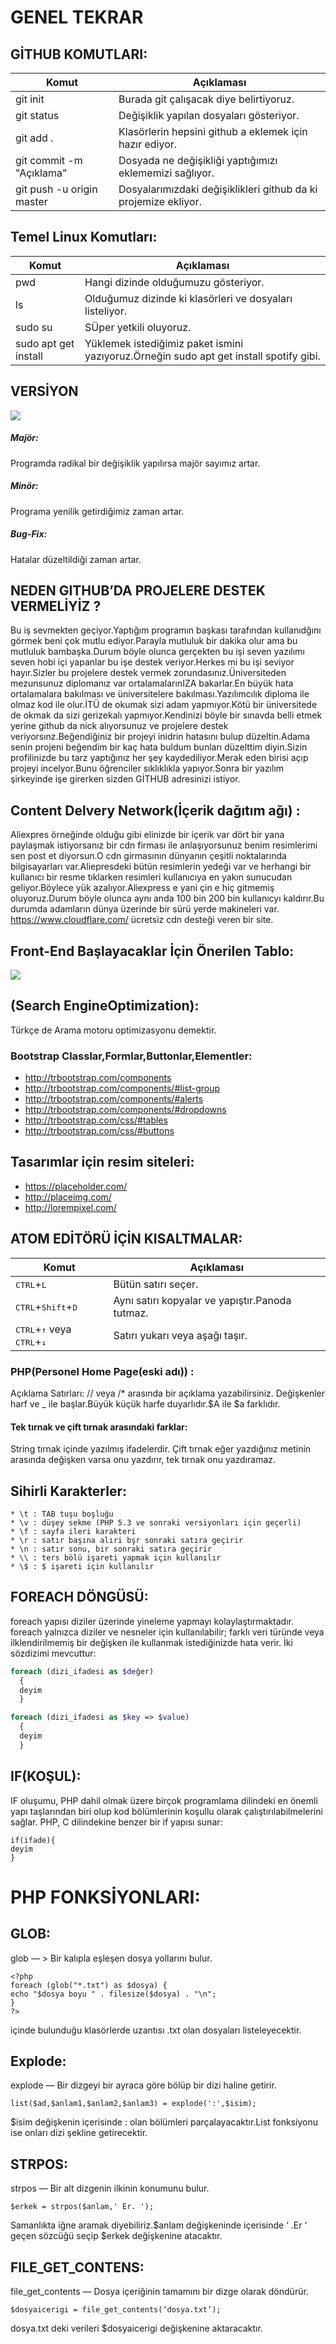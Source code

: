 # GENEL TEKRAR

## GİTHUB KOMUTLARI:

Komut | Açıklaması
------------ | -------------
git init | Burada git çalışacak diye belirtiyoruz.
git status | Değişiklik yapılan dosyaları gösteriyor.
git add .  | Klasörlerin hepsini github a eklemek için hazır ediyor.
git commit -m "Açıklama" | Dosyada ne değişikliği yaptığımızı eklememizi sağlıyor.
git push -u origin master | Dosyalarımızdaki değişiklikleri github da ki projemize ekliyor.

## Temel Linux Komutları:
Komut | Açıklaması
------------ | -------------
pwd  | Hangi dizinde  olduğumuzu gösteriyor.
ls  | Olduğumuz dizinde ki klasörleri ve dosyaları listeliyor.
sudo su  | SÜper yetkili oluyoruz.
sudo apt get install   | Yüklemek istediğimiz paket ismini yazıyoruz.Örneğin sudo apt get install spotify gibi.

## VERSİYON

![](image/versiyon.jpg)
##### Majör:
Programda radikal bir değişiklik yapılırsa majör sayımız artar.
##### Minör:
Programa yenilik getirdiğimiz zaman artar.
##### Bug-Fix:
 Hatalar düzeltildiği zaman artar.


## NEDEN GITHUB’DA PROJELERE DESTEK VERMELİYİZ ?

Bu iş sevmekten geçiyor.Yaptığım programın başkası tarafından kullanıdğını görmek beni çok
mutlu ediyor.Parayla mutluluk bir dakika olur ama bu mutluluk bambaşka.Durum böyle olunca
gerçekten bu işi seven yazılımı seven hobi içi yapanlar bu işe destek veriyor.Herkes mi bu işi
seviyor hayır.Sizler bu projelere destek vermek zorundasınız.Üniversiteden mezunsunuz
diplomanız var ortalamalarınIZA bakarlar.En büyük hata ortalamalara bakılması ve üniversitelere
bakılması.Yazılımcılık diploma ile olmaz kod ile olur.İTÜ de okumak sizi adam yapmıyor.Kötü bir
üniversitede de okmak da sizi gerizekalı yapmıyor.Kendinizi böyle bir sınavda belli etmek yerine github da
nick alıyorsunuz ve projelere destek veriyorsınz.Beğendiğiniz bir projeyi inidrin hatasını bulup
düzeltin.Adama senin projeni beğendim bir kaç hata buldum bunları düzelttim diyin.Sizin profilinizde bu
tarz yaptığınız her şey kaydediliyor.Merak eden birisi açıp projeyi incelyor.Bunu öğrenciler
sıklıklıkla yapıyor.Sonra bir yazılım şirkeyinde işe girerken sizden GİTHUB adresinizi istiyor.

## Content Delvery Network(İçerik dağıtım ağı) :
Aliexpres örneğinde olduğu gibi elinizde bir
içerik var dört bir yana paylaşmak istiyorsanız bir cdn firması ile anlaşıyorsunuz benim resimlerimi
sen post et diyorsun.O cdn girmasının dünyanın çeşitli noktalarında bilgisayarları var.Aliepresdeki bütün resimlerin yedeği var ve herhangi bir kullanıcı bir resme tıklarken resimleri kullanıcıya en yakın sunucudan
geliyor.Böylece yük azalıyor.Aliexpress e yani çin e hiç gitmemiş oluyoruz.Durum böyle olunca
aynı anda 100 bin 200 bin kullanıcyı kaldırır.Bu durumda adamların dünya üzerinde bir sürü yerde
makineleri var.
https://www.cloudflare.com/ ücretsiz cdn desteği veren bir site.


## Front-End Başlayacaklar İçin Önerilen Tablo:

![](image/deneme.png)

## (Search EngineOptimization):

 Türkçe de Arama motoru optimizasyonu demektir.


### Bootstrap Classlar,Formlar,Buttonlar,Elementler:
* http://trbootstrap.com/components
* http://trbootstrap.com/components/#list-group
* http://trbootstrap.com/components/#alerts
* http://trbootstrap.com/components/#dropdowns
* http://trbootstrap.com/css/#tables
* http://trbootstrap.com/css/#buttons

## Tasarımlar için resim siteleri:

* https://placeholder.com/
* http://placeimg.com/
* http://lorempixel.com/

## ATOM EDİTÖRÜ İÇİN KISALTMALAR:

Komut | Açıklaması
------------ | -------------
<kbd>CTRL</kbd>+<kbd>L</kbd>| Bütün satırı seçer.
<kbd>CTRL</kbd>+<kbd>Shift</kbd>+<kbd>D</kbd> | Aynı satırı kopyalar ve yapıştır.Panoda tutmaz.
<kbd>CTRL</kbd>+<kbd>&uarr;</kbd>  veya <kbd>CTRL</kbd>+<kbd>&darr;</kbd>  |Satırı yukarı veya aşağı taşır.

### PHP(Personel Home Page(eski adı)) :

Açıklama Satırları:
 // veya /*    arasında bir açıklama yazabilirsiniz.
Değişkenler harf ve _ ile başlar.Büyük küçük harfe duyarlıdır.$A ile $a farklıdır.

#### Tek tırnak ve çift tırnak arasındaki farklar:
String tırnak içinde yazılmış ifadelerdir.
Çift tırnak eğer yazdığınız metinin arasında değişken varsa onu yazdırır, tek tırnak onu yazdıramaz.


## Sihirli Karakterler:
```
* \t : TAB tuşu boşluğu
* \v : düşey sekme (PHP 5.3 ve sonraki versiyonları için geçerli)
* \f : sayfa ileri karakteri
* \r : satır başına alıri bşr sonraki satıra geçirir
* \n : satır sonu, bir sonraki satıra geçirir
* \\ : ters bölü işareti yapmak için kullanılır
* \$ : $ işareti için kullanılır
```
## FOREACH DÖNGÜSÜ:

foreach yapısı diziler üzerinde yineleme yapmayı kolaylaştırmaktadır. foreach yalnızca diziler ve
nesneler için kullanılabilir; farklı veri türünde veya ilklendirilmemiş bir değişken ile kullanmak
istediğinizde hata verir. İki sözdizimi mevcuttur:
```php
foreach (dizi_ifadesi as $değer)
  {
  deyim
  }
```
````php
foreach (dizi_ifadesi as $key => $value)
  {
  deyim
  }
````

## IF(KOŞUL):

IF oluşumu, PHP dahil olmak üzere birçok programlama dilindeki en önemli yapı taşlarından biri olup
kod bölümlerinin koşullu olarak çalıştırılabilmelerini sağlar. PHP, C dilindekine benzer bir if yapısı
sunar:
```
if(ifade){
deyim
}
```
# PHP FONKSİYONLARI:
## GLOB:

glob — > Bir kalıpla eşleşen dosya yollarını bulur.
```
<?php
foreach (glob("*.txt") as $dosya) {
echo "$dosya boyu " . filesize($dosya) . "\n";
}
?>
```
içinde bulunduğu klasörlerde uzantısı .txt olan dosyaları listeleyecektir.

## Explode:

explode — Bir dizgeyi bir ayraca göre bölüp bir dizi haline getirir.
```
list($ad,$anlam1,$anlam2,$anlam3) = explode(':',$isim);
```
$isim değişkenin içerisinde : olan bölümleri parçalayacaktır.List fonksiyonu ise onları dizi şekline
getirecektir.

## STRPOS:

strpos — Bir alt dizgenin ilkinin konumunu bulur.
```
$erkek = strpos($anlam,' Er. ');
```
Samanlıkta iğne aramak diyebiliriz.$anlam değişkeninde içerisinde ‘ .Er ‘ geçen sözcüğü seçip
$erkek değişkenine atacaktır.


## FILE_GET_CONTENS:

file_get_contents — Dosya içeriğinin tamamını bir dizge olarak döndürür.
```
$dosyaicerigi = file_get_contents(‘dosya.txt’);
```
dosya.txt deki verileri $dosyaicerigi değişkenine aktaracaktır.
